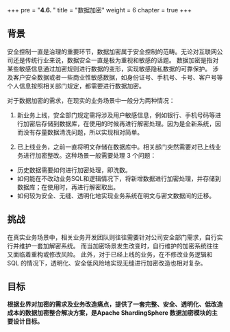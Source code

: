 +++
pre = "<b>4.6. </b>"
title = "数据加密"
weight = 6
chapter = true
+++

## 背景

安全控制一直是治理的重要环节，数据加密属于安全控制的范畴。无论对互联网公司还是传统行业来说，数据安全一直是极为重视和敏感的话题。
数据加密是指对某些敏感信息通过加密规则进行数据的变形，实现敏感隐私数据的可靠保护。
涉及客户安全数据或者一些商业性敏感数据，如身份证号、手机号、卡号、客户号等个人信息按照相关部门规定，都需要进行数据加密。

对于数据加密的需求，在现实的业务场景中一般分为两种情况：

1. 新业务上线，安全部门规定需将涉及用户敏感信息，例如银行、手机号码等进行加密后存储到数据库，在使用的时候再进行解密处理。因为是全新系统，因而没有存量数据清洗问题，所以实现相对简单。

2. 已上线业务，之前一直将明文存储在数据库中。相关部门突然需要对已上线业务进行加密整改。这种场景一般需要处理 3 个问题：

* 历史数据需要如何进行加密处理，即洗数。
* 如何能在不改动业务SQL和逻辑情况下，将新增数据进行加密处理，并存储到数据库；在使用时，再进行解密取出。
* 如何较为安全、无缝、透明化地实现业务系统在明文与密文数据间的迁移。
   
## 挑战

在真实业务场景中，相关业务开发团队则往往需要针对公司安全部门需求，自行实行并维护一套加解密系统。
而当加密场景发生改变时，自行维护的加密系统往往又面临着重构或修改风险。
此外，对于已经上线的业务，在不修改业务逻辑和 SQL 的情况下，透明化、安全低风险地实现无缝进行加密改造也相对复杂。

## 目标

**根据业界对加密的需求及业务改造痛点，提供了一套完整、安全、透明化、低改造成本的数据加密整合解决方案，是Apache ShardingSphere 数据加密模块的主要设计目标。**
